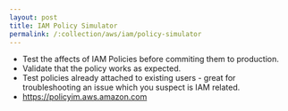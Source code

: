 ```yaml
---
layout: post
title: IAM Policy Simulator
permalink: /:collection/aws/iam/policy-simulator
---
```


- Test the affects of IAM Policies before commiting them to production.
- Validate that the policy works as expected.
- Test policies already attached to existing users - great for troubleshooting an issue which you suspect is IAM related.
- https://policyim.aws.amazon.com
